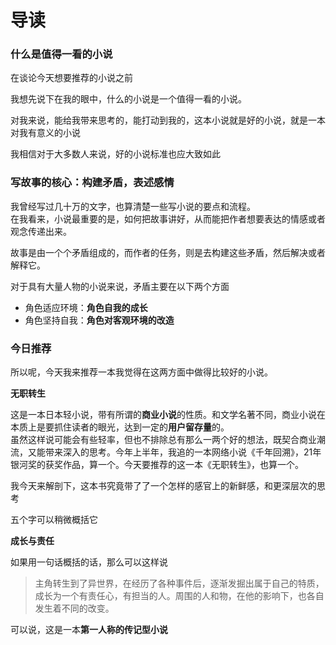# 导读

### 什么是值得一看的小说

在谈论今天想要推荐的小说之前

我想先说下在我的眼中，什么的小说是一个值得一看的小说。

对我来说，能给我带来思考的，能打动到我的，这本小说就是好的小说，就是一本对我有意义的小说

我相信对于大多数人来说，好的小说标准也应大致如此

### 写故事的核心：构建矛盾，表述感情

我曾经写过几十万的文字，也算清楚一些写小说的要点和流程。
<br>在我看来，小说最重要的是，如何把故事讲好，从而能把作者想要表达的情感或者观念传递出来。

故事是由一个个矛盾组成的，而作者的任务，则是去构建这些矛盾，然后解决或者解释它。

对于具有大量人物的小说来说，矛盾主要在以下两个方面

+ 角色适应环境：**角色自我的成长**
+ 角色坚持自我：**角色对客观环境的改造**

### 今日推荐

所以呢，今天我来推荐一本我觉得在这两方面中做得比较好的小说。

**无职转生**

这是一本日本轻小说，带有所谓的**商业小说**的性质。和文学名著不同，商业小说在本质上是要抓住读者的眼光，达到一定的**用户留存量**的。<br>虽然这样说可能会有些轻率，但也不排除总有那么一两个好的想法，既契合商业潮流，又能带来深入的思考。今年上半年，我追的一本网络小说《千年回溯》，21年银河奖的获奖作品，算一个。今天要推荐的这一本《无职转生》，也算一个。

我今天来解剖下，这本书究竟带了了一个怎样的感官上的新鲜感，和更深层次的思考

五个字可以稍微概括它

**成长与责任**

如果用一句话概括的话，那么可以这样说

> 主角转生到了异世界，在经历了各种事件后，逐渐发掘出属于自己的特质，成长为一个有责任心，有担当的人。周围的人和物，在他的影响下，也各自发生着不同的改变。

可以说，这是一本**第一人称的传记型小说**